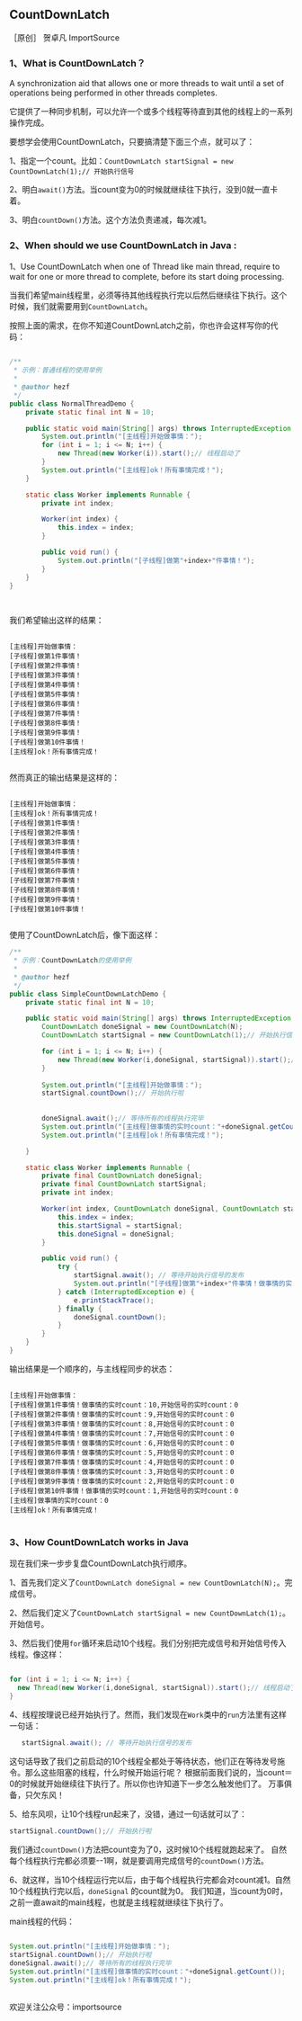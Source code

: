 ## CountDownLatch

［原创］ 贺卓凡  ImportSource


### 1、What is CountDownLatch？

A synchronization aid that allows one or more threads to wait until a set of operations being performed in other threads completes. 

它提供了一种同步机制，可以允许一个或多个线程等待直到其他的线程上的一系列操作完成。


要想学会使用CountDownLatch，只要搞清楚下面三个点，就可以了：

1、指定一个count。比如：`CountDownLatch startSignal = new CountDownLatch(1);// 开始执行信号`

2、明白`await()`方法。当count变为0的时候就继续往下执行，没到0就一直卡着。

3、明白`countDown()`方法。这个方法负责递减，每次减1。


### 2、When should we use CountDownLatch in Java :

1、Use CountDownLatch when one of Thread like main thread, require to wait for one or more thread to complete, before its start doing processing.

当我们希望main线程里，必须等待其他线程执行完以后然后继续往下执行。这个时候，我们就需要用到`CountDownLatch`。

按照上面的需求，在你不知道CountDownLatch之前，你也许会这样写你的代码：

```java

/**
 * 示例：普通线程的使用举例
 * 
 * @author hezf
 */
public class NormalThreadDemo {
	private static final int N = 10;

	public static void main(String[] args) throws InterruptedException {
		System.out.println("[主线程]开始做事情：");
		for (int i = 1; i <= N; i++) {
			new Thread(new Worker(i)).start();// 线程启动了
		}
		System.out.println("[主线程]ok！所有事情完成！");
	}

	static class Worker implements Runnable {
		private int index;

		Worker(int index) {
			this.index = index;
		}

		public void run() {
			System.out.println("[子线程]做第"+index+"件事情！");
		}
	}
}

	
```

我们希望输出这样的结果：

 ```log
 
[主线程]开始做事情：
[子线程]做第1件事情！
[子线程]做第2件事情！
[子线程]做第3件事情！
[子线程]做第4件事情！
[子线程]做第5件事情！
[子线程]做第6件事情！
[子线程]做第7件事情！
[子线程]做第8件事情！
[子线程]做第9件事情！
[子线程]做第10件事情！
[主线程]ok！所有事情完成！


 ```
然而真正的输出结果是这样的：

```log

[主线程]开始做事情：
[主线程]ok！所有事情完成！
[子线程]做第1件事情！
[子线程]做第2件事情！
[子线程]做第3件事情！
[子线程]做第4件事情！
[子线程]做第5件事情！
[子线程]做第6件事情！
[子线程]做第7件事情！
[子线程]做第8件事情！
[子线程]做第9件事情！
[子线程]做第10件事情！


```



使用了CountDownLatch后，像下面这样：

``` java
/**
 * 示例：CountDownLatch的使用举例
 * 
 * @author hezf
 */
public class SimpleCountDownLatchDemo {
	private static final int N = 10;

	public static void main(String[] args) throws InterruptedException {
		CountDownLatch doneSignal = new CountDownLatch(N);
		CountDownLatch startSignal = new CountDownLatch(1);// 开始执行信号

		for (int i = 1; i <= N; i++) {
			new Thread(new Worker(i,doneSignal, startSignal)).start();// 线程启动了
		}
		
		System.out.println("[主线程]开始做事情：");
		startSignal.countDown();// 开始执行啦
		
		
		doneSignal.await();// 等待所有的线程执行完毕
		System.out.println("[主线程]做事情的实时count："+doneSignal.getCount());
		System.out.println("[主线程]ok！所有事情完成！");

	}

	static class Worker implements Runnable {
		private final CountDownLatch doneSignal;
		private final CountDownLatch startSignal;
		private int index;

		Worker(int index, CountDownLatch doneSignal, CountDownLatch startSignal) {
			this.index = index;
			this.startSignal = startSignal;
			this.doneSignal = doneSignal;
		}

		public void run() {
			try {
				startSignal.await(); // 等待开始执行信号的发布
				System.out.println("[子线程]做第"+index+"件事情！做事情的实时count："+doneSignal.getCount()+",开始信号的实时count："+startSignal.getCount());
			} catch (InterruptedException e) {
				e.printStackTrace();
			} finally {
				doneSignal.countDown();
			}
		}
	}
}

```


输出结果是一个顺序的，与主线程同步的状态：

```log

[主线程]开始做事情：
[子线程]做第1件事情！做事情的实时count：10,开始信号的实时count：0
[子线程]做第2件事情！做事情的实时count：9,开始信号的实时count：0
[子线程]做第3件事情！做事情的实时count：8,开始信号的实时count：0
[子线程]做第4件事情！做事情的实时count：7,开始信号的实时count：0
[子线程]做第5件事情！做事情的实时count：6,开始信号的实时count：0
[子线程]做第6件事情！做事情的实时count：5,开始信号的实时count：0
[子线程]做第7件事情！做事情的实时count：4,开始信号的实时count：0
[子线程]做第8件事情！做事情的实时count：3,开始信号的实时count：0
[子线程]做第9件事情！做事情的实时count：2,开始信号的实时count：0
[子线程]做第10件事情！做事情的实时count：1,开始信号的实时count：0
[主线程]做事情的实时count：0
[主线程]ok！所有事情完成！


```


### 3、How CountDownLatch works in Java


现在我们来一步步复盘CountDownLatch执行顺序。

1、首先我们定义了`CountDownLatch doneSignal = new CountDownLatch(N);`。完成信号。

2、然后我们定义了`CountDownLatch startSignal = new CountDownLatch(1);`。开始信号。

3、然后我们使用`for`循环来启动10个线程。我们分别把完成信号和开始信号传入线程。像这样：
  
  ```java
  
  for (int i = 1; i <= N; i++) {
	new Thread(new Worker(i,doneSignal, startSignal)).start();// 线程启动了
  }
  
  ```
  
 4、线程按理说已经开始执行了。然而，我们发现在`Work`类中的`run`方法里有这样一句话：
 
 ```java
    startSignal.await(); // 等待开始执行信号的发布
 ```
 这句话导致了我们之前启动的10个线程全都处于等待状态，他们正在等待发号施令。那么这些阻塞的线程，什么时候开始运行呢？
 根据前面我们说的，当count＝0的时候就开始继续往下执行了。所以你也许知道下一步怎么触发他们了。
 万事俱备，只欠东风！
 
 5、给东风呗，让10个线程run起来了，没错，通过一句话就可以了：
 
   ```java
   startSignal.countDown();// 开始执行啦
   ```
   
   
   我们通过`countDown()`方法把count变为了0，这时候10个线程就跑起来了。
   自然每个线程执行完都必须要--1啊，就是要调用完成信号的`countDown()`方法。
   
   
 6、就这样，当10个线程运行完以后，由于每个线程执行完都会对count减1。自然10个线程执行完以后，`doneSignal` 的count就为0。
    我们知道，当count为0时，之前一直await的main线程，也就是主线程就继续往下执行了。
    
    
  main线程的代码：
    
  ```java
    
  System.out.println("[主线程]开始做事情：");
  startSignal.countDown();// 开始执行啦
  doneSignal.await();// 等待所有的线程执行完毕
  System.out.println("[主线程]做事情的实时count："+doneSignal.getCount());
  System.out.println("[主线程]ok！所有事情完成！");
		
  ```


欢迎关注公众号：importsource
